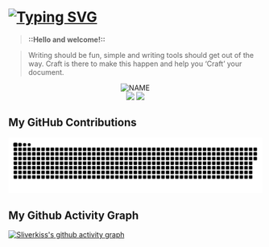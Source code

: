 <h1><a href="https://git.io/typing-svg"><img src="https://readme-typing-svg.herokuapp.com?font=Fira+Code&pause=1000&color=F6A4F7&width=435&lines=hello%2CI%E2%80%99m+sliverkiss" alt="Typing SVG" /></a></h1>

> **::Hello and welcome!::**

> Writing should be fun, simple and writing tools should get out of the way. Craft is there to make this happen and help you ‘Craft’ your document.

<div align="center"><img src="https://count.getloli.com/get/@NAME" alt="NAME" /></div>

<div align="center">
    <img  height="150px" src="https://github-readme-stats.vercel.app/api?username=Sliverkiss&show_icons=true&count_private=true&hide=prs&theme=default_repocard" />
    <img  height="150px" src="https://github-readme-stats.vercel.app/api/top-langs/?username=Sliverkiss&layout=compact" /> 
</div>

## My GitHub Contributions

<div align="center"><img src="https://raw.githubusercontent.com/Achuan-2/Achuan-2/main/assets/github-contribution-grid-snake.svg" ></div>

## My Github Activity Graph

[![Sliverkiss's github activity graph](https://github-readme-activity-graph.cyclic.app/graph?username=Sliverkiss&theme=github)](https://github.com/yumuing/github-readme-activity-graph)

